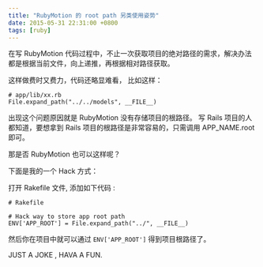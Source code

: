 ```yaml
---
title: "RubyMotion 的 root path 另类使用姿势"
date: 2015-05-31 22:31:00 +0800
tags: [ruby]
---
```


在写 RubyMotion 代码过程中，不止一次获取项目的绝对路径的需求，解决办法都是根据当前文件，向上递推，再根据相对路径获取。

这样做费时又费力，代码还略显难看， 比如这样：

```
# app/lib/xx.rb
File.expand_path("../../models", __FILE__)
```

出现这个问题原因就是 RubyMotion 没有存储项目的根路径。 写 Rails 项目的人都知道，要想拿到 Rails 项目的根路径是非常容易的，只需调用 APP_NAME.root 即可。

那是否 RubyMotion 也可以这样呢？

下面是我的一个 Hack 方式：

打开 Rakefile 文件, 添加如下代码 :

```
# Rakefile

# Hack way to store app root path
ENV['APP_ROOT'] = File.expand_path("../", __FILE__)
```

然后你在项目中就可以通过 `ENV['APP_ROOT']` 得到项目根路径了。

JUST A JOKE , HAVA A FUN.
